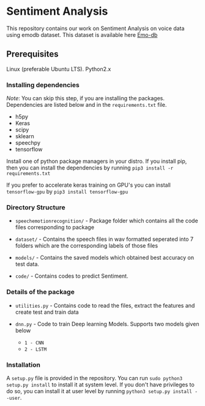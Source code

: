 # Sentiment Analysis

This repository contains our work on Sentiment Analysis on voice data using emodb dataset. This dataset is available here [Emo-db](http://www.emodb.bilderbar.info/download/)

## Prerequisites

Linux (preferable Ubuntu LTS). Python2.x

### Installing dependencies

*Note*: You can skip this step, if you are installing the packages.
Dependencies are listed below and in the `requirements.txt` file.

* h5py
* Keras
* scipy
* sklearn
* speechpy
* tensorflow

Install one of python package managers in your distro. If you install pip, then you can install the dependencies by running
`pip3 install -r requirements.txt`

If you prefer to accelerate keras training on GPU's you can install `tensorflow-gpu` by
`pip3 install tensorflow-gpu`

### Directory Structure

* `speechemotionrecognition/` - Package folder which contains all the code files corresponding to package

* `dataset/` - Contains the speech files in wav formatted seperated into 7 folders which are the corresponding labels of those files
* `models/` - Contains the saved models which obtained best accuracy on test data.
* `code/` - Contains codes to predict Sentiment.

### Details of the package

* `utilities.py` - Contains code to read the files, extract the features and create test and train data

* `dnn.py` - Code to train Deep learning Models. Supports two models given below
  * `1 - CNN`
  * `2 - LSTM`

### Installation

A `setup.py` file is provided in the repository. You can run `sudo python3 setup.py install` to install it at system level.
If you don't have privileges to do so, you can install it at user level by running `python3 setup.py install --user`.
